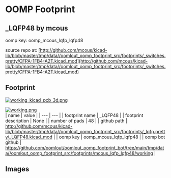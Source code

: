 # OOMP Footprint  
## _LQFP48  by mcous  
  
oomp key: oomp_mcous_lqfp_lqfp48  
  
source repo at: [http://github.com/mcous/kicad-lib/blob/master/tmp/data//oomlout_oomp_footprint_src/footprints/_switches.pretty/CFPA-1FB4-A2T.kicad_mod](http://github.com/mcous/kicad-lib/blob/master/tmp/data//oomlout_oomp_footprint_src/footprints/_switches.pretty/CFPA-1FB4-A2T.kicad_mod)  
## Footprint  
  
[![working_kicad_pcb_3d.png](working_kicad_pcb_3d_600.png)](working_kicad_pcb_3d.png)  
  
[![working.png](working_600.png)](working.png)  
| name | value | 
| --- | --- | 
| footprint name | _LQFP48 | 
| footprint description | None | 
| number of pads | 48 | 
| github path | http://github.com/mcous/kicad-lib/blob/master/tmp/data//oomlout_oomp_footprint_src/footprints/_lqfp.pretty/_LQFP48.kicad_mod | 
| oomp key | oomp_mcous_lqfp_lqfp48 | 
| oomp bot github | https://github.com/oomlout/oomlout_oomp_footprint_bot/tree/main/tmp/data//oomlout_oomp_footprint_src/footprints/mcous_lqfp_lqfp48/working | 
## Images  
